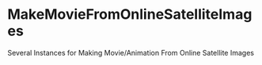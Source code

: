 # MakeMovieFromOnlineSatelliteImages
Several Instances for Making Movie/Animation From Online Satellite Images
